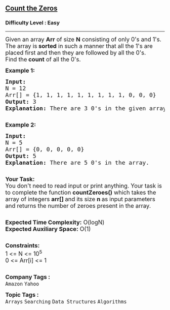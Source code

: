 <h2><a href="https://www.geeksforgeeks.org/problems/count-the-zeros2550/1?page=1&company=Amazon,Microsoft&difficulty=Easy&status=unsolved&sortBy=submissions">Count the Zeros</a></h2><h3>Difficulty Level : Easy</h3><hr><div class="problems_problem_content__Xm_eO"><p><span style="font-size: 18px;">Given an array <strong>Arr</strong> of size <strong>N</strong> consisting of only 0's and 1's. The array&nbsp;is<strong> sorted</strong> in such a manner that all the 1's are placed first and then they are&nbsp;followed by all the 0's. Find&nbsp;the<strong> count</strong> of all the 0's.</span></p>
<p><span style="font-size: 18px;"><strong>Example 1:</strong></span></p>
<pre><span style="font-size: 18px;"><strong>Input:
</strong>N = 12
Arr[] = {1, 1, 1, 1, 1, 1, 1, 1, 1,&nbsp;0, 0, 0}
<strong>Output:</strong> 3
<strong>Explanation:</strong> There are 3 0's in the given array.
</span></pre>
<p><br><span style="font-size: 18px;"><strong>Example 2:</strong></span></p>
<pre><span style="font-size: 18px;"><strong>Input:
</strong>N = 5
Arr[] = {0, 0, 0, 0, 0}
<strong>Output:</strong> 5
<strong>Explanation:</strong>&nbsp;There are 5 0's in the array.</span></pre>
<p><br><span style="font-size: 18px;"><strong>Your Task:</strong><br>You don't need to read input or print anything. Your task is to complete the function&nbsp;<strong>countZeroes()</strong>&nbsp;which takes the array of integers&nbsp;<strong>arr[]&nbsp;</strong>and its size&nbsp;<strong>n&nbsp;</strong>as input parameters and returns the number of zeroes present in the array.</span></p>
<p><br><span style="font-size: 18px;"><strong>Expected Time Complexity:</strong>&nbsp;O(logN)<br><strong>Expected Auxiliary Space:</strong>&nbsp;O(1)</span></p>
<p><br><span style="font-size: 18px;"><strong>Constraints:</strong><br>1 &lt;= N &lt;= 10<sup>5</sup><br>0 &lt;= Arr[i] &lt;= 1</span><br>&nbsp;</p></div><p><span style=font-size:18px><strong>Company Tags : </strong><br><code>Amazon</code>&nbsp;<code>Yahoo</code>&nbsp;<br><p><span style=font-size:18px><strong>Topic Tags : </strong><br><code>Arrays</code>&nbsp;<code>Searching</code>&nbsp;<code>Data Structures</code>&nbsp;<code>Algorithms</code>&nbsp;